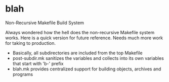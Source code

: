 # blah
Non-Recursive Makefile Build System

Always wondered how the hell does the non-recursive Makefile system works. Here is a quick version for future reference. Needs much more work for taking to production.

* Basically, all subdirectories are included from the top Makefile
* post-subdir.mk sanitizes the variables and collects into its own variables that start with 'b-' prefix
* blah.mk provides centralized support for building objects, archives and programs

